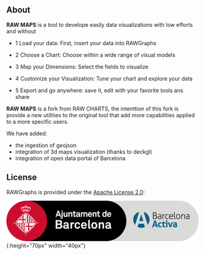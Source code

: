 

## About

**RAW MAPS** is a tool to develope easily data visualizations with low efforts and without

- 1 Load your data: First, insert your data into RAWGraphs

- 2 Choose a Chart: Choose within a wide range of visual models

- 3 Map your Dimensions: Select the fields to visualize

- 4 Customize your Visualization: Tune your chart and explore your data

- 5 Export and go anywhere: save it, edit with your favorite tools ans share


**RAW MAPS** is a fork from RAW CHARTS, the intenttion of this fork is provide a new utilities to the original tool that add more capabilities applied to a more specific users.

We have added:

- the ingestion of geojson
- integration of 3d maps visualization (thanks to deckgl)
- integration of open data portal of Barcelona


## License

RAWGraphs is provided under the [Apache License 2.0](https://github.com/densitydesign/raw/blob/master/LICENSE):

![credits](bcnactiva.png){:height="70px" width="40px"}

